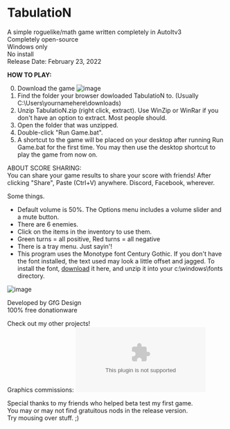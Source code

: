 # TabulatioN  
A simple roguelike/math game written completely in AutoItv3  
Completely open-source  
Windows only  
No install  
Release Date: February 23, 2022  
  
**HOW TO PLAY:**  
  
0. Download the game ![image](https://user-images.githubusercontent.com/84418728/155447490-f2f66bb5-2e61-4fbb-a13e-fafd365f012c.png)
1. Find the folder your browser dowloaded TabulatioN to. (Usually C:\Users\yournamehere\downloads)
2. Unzip TabulatioN.zip (right click, extract). Use WinZip or WinRar if you don't have an option to extract. Most people should.
3. Open the folder that was unzipped.
4. Double-click "Run Game.bat".
5. A shortcut to the game will be placed on your desktop after running Run Game.bat for the first time. You may then use the desktop shortcut to play the game from now on.

ABOUT SCORE SHARING:  
You can share your game results to share your score with friends! After clicking "Share", Paste (Ctrl+V) anywhere. Discord, Facebook, wherever.

Some things.  
- Default volume is 50%. The Options menu includes a volume slider and a mute button.  
- There are 6 enemies.  
- Click on the items in the inventory to use them.  
- Green turns = all positive, Red turns = all negative  
- There is a tray menu. Just sayin'!  
- This program uses the Monotype font Century Gothic. If you don't have the font installed, the text used may look a little offset and jagged. To install the font, [download](https://fontshmontscom.s3.amazonaws.com/century-gothic.zip?AWSAccessKeyId=AKIAW2AGDIERC6NPDCWH&Expires=1645729263&Signature=4B7U9G5R6quwXgGlzZn%2BzI8n75s%3D) it here, and unzip it into your c:\windows\fonts directory.

![image](https://user-images.githubusercontent.com/84418728/155447869-5698d66b-ee6c-4e1e-9f23-60c9175c446e.png)

Developed by GfG Design  
100% free donationware  
  
Check out my other projects!  
Graphics commissions: ![My Adobe portfolio](gfgdesign.myportfolio.com)  
  
Special thanks to my friends who helped beta test my first game.  
You may or may not find gratuitous nods in the release version.  
Try mousing over stuff. ;)  
